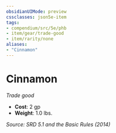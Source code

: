 ```yaml
---
obsidianUIMode: preview
cssclasses: json5e-item
tags:
- compendium/src/5e/phb
- item/gear/trade-good
- item/rarity/none
aliases: 
- "Cinnamon"
---
```

# Cinnamon
*Trade good*  

- **Cost**: 2 gp
- **Weight**: 1.0 lbs.

*Source: SRD 5.1 and the Basic Rules (2014)*